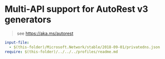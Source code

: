 # Multi-API support for AutoRest v3 generators

> see https://aka.ms/autorest

``` yaml
input-file:
  - $(this-folder)/Microsoft.Network/stable/2018-09-01/privatedns.json
require: $(this-folder)/../../../profiles/readme.md
```
